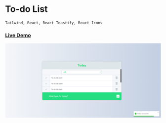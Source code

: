 # To-do List

```
Tailwind, React, React Toastify, React Icons
```

### <a href="https://react-to-do-list-jet.vercel.app/">Live Demo</a>

<img alt="To-Do List" src="https://raw.githubusercontent.com/oguzhanuyanik-sr/react-to-do-list/master/screenshot.png" />
